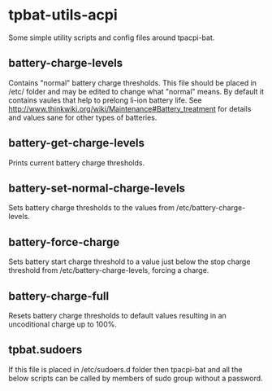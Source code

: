 tpbat-utils-acpi
================

Some simple utility scripts and config files around tpacpi-bat.

battery-charge-levels
---------------------
Contains "normal" battery charge thresholds. This file should be placed in /etc/ folder and may be edited to change what "normal" means. By default it contains vaules that help to prelong li-ion battery life. 
See <http://www.thinkwiki.org/wiki/Maintenance#Battery_treatment> for details and values sane for other types of batteries.

battery-get-charge-levels
-------------------------
Prints current battery charge thresholds.

battery-set-normal-charge-levels
--------------------------------
Sets battery charge thresholds to the values from /etc/battery-charge-levels.

battery-force-charge
--------------------
Sets battery start charge threshold to a value just below the stop charge threshold from /etc/battery-charge-levels, forcing a charge.

battery-charge-full
-------------------
Resets battery charge thresholds to default values resulting in an uncoditional charge up to 100%.

tpbat.sudoers
-------------
If this file is placed in /etc/sudoers.d folder then tpacpi-bat and all the below scripts can be called by members of sudo group without a password.

